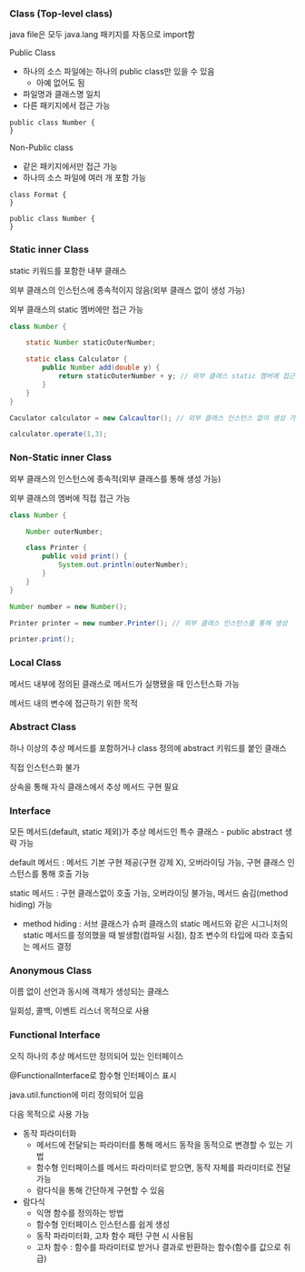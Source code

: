 ### Class (Top-level class)

java file은 모두 java.lang 패키지를 자동으로 import함

Public Class
- 하나의 소스 파일에는 하나의 public class만 있을 수 있음
    - 아예 없어도 됨
- 파일명과 클래스명 일치
- 다른 패키지에서 접근 가능

```
public class Number {
}
```

Non-Public class 
- 같은 패키지에서만 접근 가능
- 하나의 소스 파일에 여러 개 포함 가능
```
class Format {
}

public class Number {
}
```

### Static inner Class

static 키워드를 포함한 내부 클래스 

외부 클래스의 인스턴스에 종속적이지 않음(외부 클래스 없이 생성 가능)

외부 클래스의 static 멤버에만 접근 가능

```java
class Number {

    static Number staticOuterNumber;

    static class Calculator {
        public Number add(double y) {
            return staticOuterNumber + y; // 외부 클래스 static 멤버에 접근 가능
        }
    }
}

Caculator calculator = new Calcaultor(); // 외부 클래스 인스턴스 없이 생성 가능

calculator.operate(1,3); 
```

### Non-Static inner Class

외부 클래스의 인스턴스에 종속적(외부 클래스를 통해 생성 가능)

외부 클래스의 멤버에 직접 접근 가능

```java
class Number {

    Number outerNumber;

    class Printer {
        public void print() {
            System.out.println(outerNumber);
        }
    }
}

Number number = new Number();

Printer printer = new number.Printer(); // 외부 클래스 인스턴스를 통해 생성

printer.print();
```

### Local Class

메서드 내부에 정의된 클래스로 메서드가 실행됐을 때 인스턴스화 가능

메서드 내의 변수에 접근하기 위한 목적

### Abstract Class

하나 이상의 추상 메서드를 포함하거나 class 정의에 abstract 키워드를 붙인 클래스

직접 인스턴스화 불가

상속을 통해 자식 클래스에서 추상 메서드 구현 필요

### Interface

모든 메서드(default, static 제외)가 추상 메서드인 특수 클래스 - public abstract 생략 가능

default 메서드 : 메서드 기본 구현 제공(구현 강제 X), 오버라이딩 가능, 구현 클래스 인스턴스를 통해 호출 가능 

static 메서드 : 구현 클래스없이 호출 가능, 오버라이딩 불가능, 메서드 숨김(method hiding) 가능
- method hiding : 서브 클래스가 슈퍼 클래스의 static 메서드와 같은 시그니처의 static 메서드를 정의했을 때 발생함(컴파일 시점), 참조 변수의 타입에 따라 호출되는 메서드 결정 

### Anonymous Class

이름 없이 선언과 동시에 객체가 생성되는 클래스

일회성, 콜백, 이벤트 리스너 목적으로 사용

### Functional Interface

오직 하나의 추상 메서드만 정의되어 있는 인터페이스

@FunctionalInterface로 함수형 인터페이스 표시

java.util.function에 미리 정의되어 있음

다음 목적으로 사용 가능
- 동작 파라미터화
    - 메서드에 전달되는 파라미터를 통해 메서드 동작을 동적으로 변경할 수 있는 기법
    - 함수형 인터페이스를 메서드 파라미터로 받으면, 동작 자체를 파라미터로 전달 가능
    - 람다식을 통해 간단하게 구현할 수 있음
- 람다식
    - 익명 함수를 정의하는 방법
    - 함수형 인터페이스 인스턴스를 쉽게 생성
    - 동작 파라미터화, 고차 함수 패턴 구현 시 사용됨
    - 고차 함수 : 함수를 파라미터로 받거나 결과로 반환하는 함수(함수를 값으로 취급)

